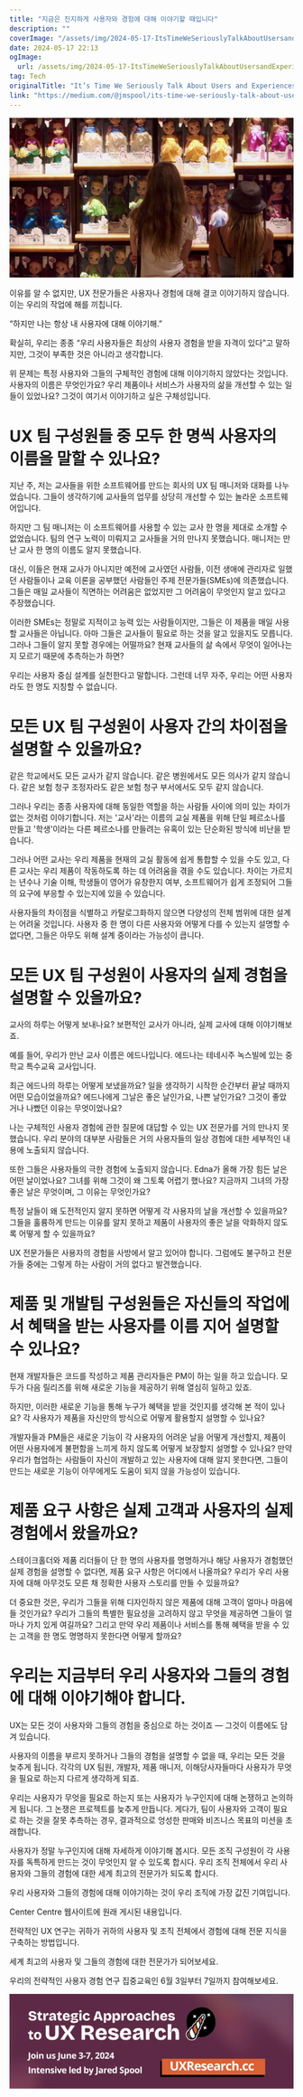 ```yaml
---
title: "지금은 진지하게 사용자와 경험에 대해 이야기할 때입니다"
description: ""
coverImage: "/assets/img/2024-05-17-ItsTimeWeSeriouslyTalkAboutUsersandExperiences_0.png"
date: 2024-05-17 22:13
ogImage:
  url: /assets/img/2024-05-17-ItsTimeWeSeriouslyTalkAboutUsersandExperiences_0.png
tag: Tech
originalTitle: "It’s Time We Seriously Talk About Users and Experiences"
link: "https://medium.com/@jmspool/its-time-we-seriously-talk-about-users-and-experiences-f0de4daf9259"
---
```


<img src="/assets/img/2024-05-17-ItsTimeWeSeriouslyTalkAboutUsersandExperiences_0.png" />

이유를 알 수 없지만, UX 전문가들은 사용자나 경험에 대해 결코 이야기하지 않습니다. 이는 우리의 작업에 해를 끼칩니다.

“하지만 나는 항상 내 사용자에 대해 이야기해.”

확실히, 우리는 종종 “우리 사용자들은 최상의 사용자 경험을 받을 자격이 있다”고 말하지만, 그것이 부족한 것은 아니라고 생각합니다.

<div class="content-ad"></div>

위 문제는 특정 사용자와 그들의 구체적인 경험에 대해 이야기하지 않았다는 것입니다. 사용자의 이름은 무엇인가요? 우리 제품이나 서비스가 사용자의 삶을 개선할 수 있는 일들이 있었나요? 그것이 여기서 이야기하고 싶은 구체성입니다.

# UX 팀 구성원들 중 모두 한 명씩 사용자의 이름을 말할 수 있나요?

지난 주, 저는 교사들을 위한 소프트웨어를 만드는 회사의 UX 팀 매니저와 대화를 나누었습니다. 그들이 생각하기에 교사들의 업무를 상당히 개선할 수 있는 놀라운 소프트웨어입니다.

하지만 그 팀 매니저는 이 소프트웨어를 사용할 수 있는 교사 한 명을 제대로 소개할 수 없었습니다. 팀의 연구 노력이 미뤄지고 교사들을 거의 만나지 못했습니다. 매니저는 만난 교사 한 명의 이름도 알지 못했습니다.

<div class="content-ad"></div>

대신, 이들은 현재 교사가 아니지만 예전에 교사였던 사람들, 이전 생애에 관리자로 일했던 사람들이나 교육 이론을 공부했던 사람들인 주제 전문가들(SMEs)에 의존했습니다. 그들은 매일 교사들이 직면하는 어려움은 없었지만 그 어려움이 무엇인지 알고 있다고 주장했습니다.

이러한 SMEs는 정말로 지적이고 능력 있는 사람들이지만, 그들은 이 제품을 매일 사용할 교사들은 아닙니다. 아마 그들은 교사들이 필요로 하는 것을 알고 있을지도 모릅니다. 그러나 그들이 알지 못할 경우에는 어떨까요? 현재 교사들의 삶 속에서 무엇이 일어나는지 모르기 때문에 추측하는가 하면?

우리는 사용자 중심 설계를 실천한다고 말합니다. 그런데 너무 자주, 우리는 어떤 사용자라도 한 명도 지칭할 수 없습니다.

# 모든 UX 팀 구성원이 사용자 간의 차이점을 설명할 수 있을까요?

<div class="content-ad"></div>

같은 학교에서도 모든 교사가 같지 않습니다. 같은 병원에서도 모든 의사가 같지 않습니다. 같은 보험 청구 조정자라도 같은 보험 청구 부서에서도 모두 같지 않습니다.

그러나 우리는 종종 사용자에 대해 동일한 역할을 하는 사람들 사이에 의미 있는 차이가 없는 것처럼 이야기합니다. 저는 '교사'라는 이름의 교실 제품을 위해 단일 페르소나를 만들고 '학생'이라는 다른 페르소나를 만들려는 유혹이 있는 단순화된 방식에 비난을 받습니다.

그러나 어떤 교사는 우리 제품을 현재의 교실 활동에 쉽게 통합할 수 있을 수도 있고, 다른 교사는 우리 제품이 작동하도록 하는 데 어려움을 겪을 수도 있습니다. 차이는 가르치는 년수나 기술 이해, 학생들이 영어가 유창한지 여부, 소프트웨어가 쉽게 조정되어 그들의 요구에 부응할 수 있는지에 있을 수 있습니다.

사용자들의 차이점을 식별하고 카탈로그화하지 않으면 다양성의 전체 범위에 대한 설계는 어려울 것입니다. 사용자 중 한 명이 다른 사용자와 어떻게 다를 수 있는지 설명할 수 없다면, 그들은 아무도 위해 설계 중이라는 가능성이 큽니다.

<div class="content-ad"></div>

# 모든 UX 팀 구성원이 사용자의 실제 경험을 설명할 수 있을까요?

교사의 하루는 어떻게 보내나요? 보편적인 교사가 아니라, 실제 교사에 대해 이야기해보죠.

예를 들어, 우리가 만난 교사 이름은 에드나입니다. 에드나는 테네시주 녹스빌에 있는 중학교 특수교육 교사입니다.

최근 에드나의 하루는 어떻게 보냈을까요? 일을 생각하기 시작한 순간부터 끝날 때까지 어떤 모습이었을까요? 에드나에게 그날은 좋은 날인가요, 나쁜 날인가요? 그것이 좋았거나 나빴던 이유는 무엇이었나요?

<div class="content-ad"></div>

나는 구체적인 사용자 경험에 관한 질문에 대답할 수 있는 UX 전문가를 거의 만나지 못했습니다. 우리 분야의 대부분 사람들은 거의 사용자들의 일상 경험에 대한 세부적인 내용에 노출되지 않습니다.

또한 그들은 사용자들의 극한 경험에 노출되지 않습니다. Edna가 올해 가장 힘든 날은 어떤 날이었나요? 그녀를 위해 그것이 왜 그토록 어렵기 했나요? 지금까지 그녀의 가장 좋은 날은 무엇이며, 그 이유는 무엇인가요?

특정 날들이 왜 도전적인지 알지 못하면 어떻게 각 사용자의 날을 개선할 수 있을까요? 그들을 훌륭하게 만드는 이유를 알지 못하고 제품이 사용자의 좋은 날을 악화하지 않도록 어떻게 할 수 있을까요?

UX 전문가들은 사용자의 경험을 사방에서 알고 있어야 합니다. 그럼에도 불구하고 전문가들 중에는 그렇게 하는 사람이 거의 없다고 발견했습니다.

<div class="content-ad"></div>

# 제품 및 개발팀 구성원들은 자신들의 작업에서 혜택을 받는 사용자를 이름 지어 설명할 수 있나요?

현재 개발자들은 코드를 작성하고 제품 관리자들은 PM이 하는 일을 하고 있습니다. 모두가 다음 릴리즈를 위해 새로운 기능을 제공하기 위해 열심히 일하고 있죠.

하지만, 이러한 새로운 기능을 통해 누구가 혜택을 받을 것인지를 생각해 본 적이 있나요? 각 사용자가 제품을 자신만의 방식으로 어떻게 활용할지 설명할 수 있나요?

개발자들과 PM들은 새로운 기능이 각 사용자의 어려운 날을 어떻게 개선할지, 제품이 어떤 사용자에게 불편함을 느끼게 하지 않도록 어떻게 보장할지 설명할 수 있나요? 만약 우리가 협업하는 사람들이 자신이 개발하고 있는 사용자에 대해 알지 못한다면, 그들이 만드는 새로운 기능이 아무에게도 도움이 되지 않을 가능성이 있습니다.

<div class="content-ad"></div>

# 제품 요구 사항은 실제 고객과 사용자의 실제 경험에서 왔을까요?

스테이크홀더와 제품 리더들이 단 한 명의 사용자를 명명하거나 해당 사용자가 경험했던 실제 경험을 설명할 수 없다면, 제품 요구 사항은 어디에서 나올까요? 우리가 우리 사용자에 대해 아무것도 모른 채 정확한 사용자 스토리를 만들 수 있을까요?

더 중요한 것은, 우리가 그들을 위해 디자인하지 않은 제품에 대해 고객이 얼마나 마음에 들 것인가요? 우리가 그들의 특별한 필요성을 고려하지 않고 무엇을 제공하면 그들이 얼마나 가치 있게 여길까요? 그리고 만약 우리 제품이나 서비스를 통해 혜택을 받을 수 있는 고객을 한 명도 명명하지 못한다면 어떻게 할까요?

# 우리는 지금부터 우리 사용자와 그들의 경험에 대해 이야기해야 합니다.

<div class="content-ad"></div>

UX는 모든 것이 사용자와 그들의 경험을 중심으로 하는 것이죠 — 그것이 이름에도 담겨 있습니다.

사용자의 이름을 부르지 못하거나 그들의 경험을 설명할 수 없을 때, 우리는 모든 것을 늦추게 됩니다. 각각의 UX 팀원, 개발자, 제품 매니저, 이해당사자들마다 사용자가 무엇을 필요로 하는지 다르게 생각하게 되죠.

우리는 사용자가 무엇을 필요로 하는지 또는 사용자가 누구인지에 대해 논쟁하고 논의하게 됩니다. 그 논쟁은 프로젝트를 늦추게 만듭니다. 게다가, 팀이 사용자와 고객이 필요로 하는 것을 잘못 추측하는 경우, 결과적으로 엉성한 판매와 비즈니스 목표의 미션을 초래합니다.

사용자가 정말 누구인지에 대해 자세하게 이야기해 봅시다. 모든 조직 구성원이 각 사용자를 독특하게 만드는 것이 무엇인지 알 수 있도록 합시다. 우리 조직 전체에서 우리 사용자와 그들의 경험에 대한 세계 최고의 전문가가 되도록 합시다.

<div class="content-ad"></div>

우리 사용자와 그들의 경험에 대해 이야기하는 것이 우리 조직에 가장 값진 기여입니다.

Center Centre 웹사이트에 원래 게시된 내용입니다.

전략적인 UX 연구는 귀하가 귀하의 사용자 및 조직 전체에서 경험에 대해 전문 지식을 구축하는 방법입니다.

세계 최고의 사용자 및 그들의 경험에 대한 전문가가 되어보세요.

<div class="content-ad"></div>

우리의 전략적인 사용자 경험 연구 집중교육인 6월 3일부터 7일까지 참여해보세요.

![Image](/assets/img/2024-05-17-ItsTimeWeSeriouslyTalkAboutUsersandExperiences_1.png)
